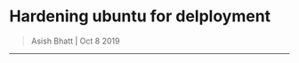 # Hardening ubuntu for delployment

> Asish Bhatt | Oct 8 2019

------------------------------------


